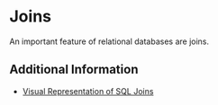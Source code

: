 # Joins

An important feature of relational databases are joins.

## Additional Information

- [Visual Representation of SQL Joins](https://www.codeproject.com/Articles/33052/Visual-Representation-of-SQL-Joins)
